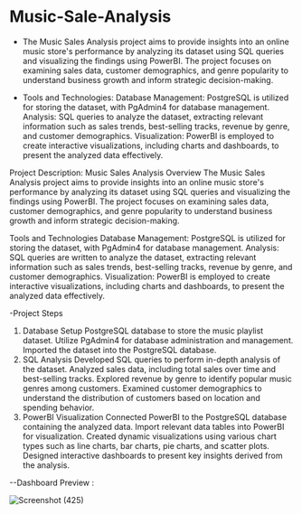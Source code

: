 # Music-Sale-Analysis
- The Music Sales Analysis project aims to provide insights into an online music store's performance by analyzing its dataset using SQL queries and visualizing the findings using PowerBI. The project focuses on examining sales data, customer demographics, and genre popularity to understand business growth and inform strategic decision-making.

- Tools and Technologies:
Database Management: PostgreSQL is utilized for storing the dataset, with PgAdmin4 for database management.
Analysis: SQL queries to analyze the dataset, extracting relevant information such as sales trends, best-selling tracks, revenue by genre, and customer demographics.
Visualization: PowerBI is employed to create interactive visualizations, including charts and dashboards, to present the analyzed data effectively.


Project Description: Music Sales Analysis
Overview
The Music Sales Analysis project aims to provide insights into an online music store's performance by analyzing its dataset using SQL queries and visualizing the findings using PowerBI. The project focuses on examining sales data, customer demographics, and genre popularity to understand business growth and inform strategic decision-making.

Tools and Technologies
Database Management: PostgreSQL is utilized for storing the dataset, with PgAdmin4 for database management.
Analysis: SQL queries are written to analyze the dataset, extracting relevant information such as sales trends, best-selling tracks, revenue by genre, and customer demographics.
Visualization: PowerBI is employed to create interactive visualizations, including charts and dashboards, to present the analyzed data effectively.

-Project Steps
1. Database Setup
PostgreSQL database to store the music playlist dataset.
Utilize PgAdmin4 for database administration and management.
Imported the dataset into the PostgreSQL database.
2. SQL Analysis
Developed SQL queries to perform in-depth analysis of the dataset.
Analyzed sales data, including total sales over time and best-selling tracks.
Explored revenue by genre to identify popular music genres among customers.
Examined customer demographics to understand the distribution of customers based on location and spending behavior.
3. PowerBI Visualization
Connected PowerBI to the PostgreSQL database containing the analyzed data.
Import relevant data tables into PowerBI for visualization.
Created dynamic visualizations using various chart types such as line charts, bar charts, pie charts, and scatter plots.
Designed interactive dashboards to present key insights derived from the analysis.

--Dashboard Preview :



![Screenshot (425)](https://github.com/akash-2109/Music-Sale-Analysis/assets/88192282/bf7270e5-706e-4dd5-b743-1227758076c3)
